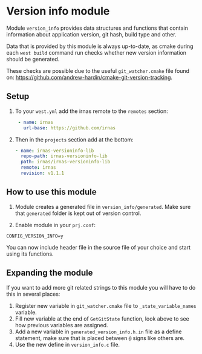 # Version info module

Module `version_info` provides data structures and functions that contain
information about application version, git hash, build type and other.

Data that is provided by this module is always up-to-date, as cmake during each
`west build` command run checks whether new version information should be
generated.

These checks are possible due to the useful `git_watcher.cmake` file found on:
https://github.com/andrew-hardin/cmake-git-version-tracking.

## Setup

1. To your `west.yml` add the irnas remote to the `remotes` section:


   ```yaml
    - name: irnas
      url-base: https://github.com/irnas
   ```

2. Then in the `projects` section add at the bottom:

    ```yaml
    - name: irnas-versioninfo-lib
      repo-path: irnas-versioninfo-lib
      path: irnas/irnas-versioninfo-lib
      remote: irnas
      revision: v1.1.1
    ```

## How to use this module

1. Module creates a generated file in `version_info/generated`.
Make sure that `generated` folder is kept out of version control.

2. Enable module in your `prj.conf`:

```Kconfig
CONFIG_VERSION_INFO=y
```

You can now include header file in the source file of your choice and start
using its functions.

## Expanding the module

If you want to add more git related strings to this module you will have to do this in several places:

1. Register new variable in `git_watcher.cmake` file to `_state_variable_names`
   variable.
2. Fill new variable at the end of `GetGitState` function, look above to see
   how previous variables are assigned.
3. Add a new variable in `generated_version_info.h.in` file as a define
   statement, make sure that is placed between `@` signs like others are.
4. Use the new define in `version_info.c` file.
